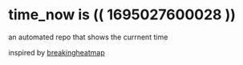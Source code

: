 # time_now is (( 1695027600028 ))

an automated repo that shows the currnent time

inspired by [breakingheatmap](https://github.com/breakingheatmap/breakingheatmap)